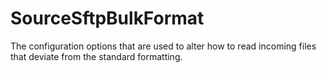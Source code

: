 # SourceSftpBulkFormat

The configuration options that are used to alter how to read incoming files that deviate from the standard formatting.

